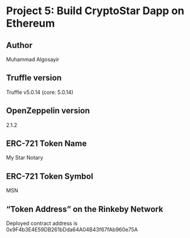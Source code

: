 # Project 5: Build CryptoStar Dapp on Ethereum
## Author
Muhammad Algosayir

## Truffle version 
Truffle v5.0.14 (core: 5.0.14)

## OpenZeppelin version 
2.1.2

## ERC-721 Token Name
My Star Notary

## ERC-721 Token Symbol
MSN

## “Token Address” on the Rinkeby Network
Deployed contract address is 
0x9F4b3E4E59DB261bDda64A04B43f67fAb960e75A
